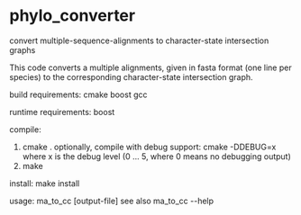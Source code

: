 # phylo_converter
convert multiple-sequence-alignments to character-state intersection graphs 

This code converts a multiple alignments, given in fasta format (one line per species) to the corresponding
character-state intersection graph.

build requirements:
cmake
boost
gcc

runtime requirements:
boost

compile:
1. cmake .
  optionally, compile with debug support: cmake -DDEBUG=x where x is the debug level (0 ... 5, where 0 means no debugging output)
2. make

install:
make install

usage:
ma_to_cc <input-file> [output-file]
see also
ma_to_cc --help
